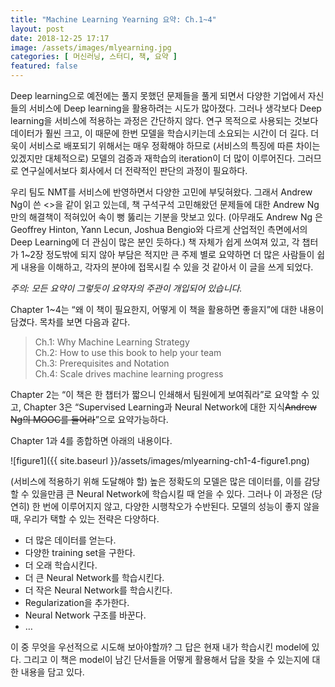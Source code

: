 ```yaml
---
title: "Machine Learning Yearning 요약: Ch.1~4"
layout: post
date: 2018-12-25 17:17
image: /assets/images/mlyearning.jpg
categories: [ 머신러닝, 스터디, 책, 요약 ]
featured: false
---
```


Deep learning으로 예전에는 풀지 못했던 문제들을 풀게 되면서 다양한 기업에서 자신들의 서비스에 Deep learning을 활용하려는 시도가 많아졌다. 그러나 생각보다 Deep learning을 서비스에 적용하는 과정은 간단하지 않다. 연구 목적으로 사용되는 것보다 데이터가 훨씬 크고, 이 때문에 한번 모델을 학습시키는데 소요되는 시간이 더 길다. 더욱이 서비스로 배포되기 위해서는 매우 정확해야 하므로 (서비스의 특징에 따른 차이는 있겠지만 대체적으로) 모델의 검증과 재학습의 iteration이 더 많이 이루어진다. 그러므로 연구실에서보다 회사에서 더 전략적인 판단의 과정이 필요하다. 

우리 팀도 NMT를 서비스에 반영하면서 다양한 고민에 부딪혀왔다. 그래서 Andrew Ng이 쓴 <<Machine Learning Yearning>>을 같이 읽고 있는데, 책 구석구석 고민해왔던 문제들에 대한 Andrew Ng 만의 해결책이 적혀있어 속이 뻥 뚫리는 기분을 맛보고 있다. (아무래도 Andrew Ng 은 Geoffrey Hinton, Yann Lecun, Joshua Bengio와 다르게 산업적인 측면에서의 Deep Learning에 더 관심이 많은 분인 듯하다.) 책 자체가 쉽게 쓰여져 있고, 각 챕터가 1~2장 정도밖에 되지 않아 부담은 적지만 큰 주제 별로 요약하면 더 많은 사람들이 쉽게 내용을 이해하고, 각자의 분야에 접목시킬 수 있을 것 같아서 이 글을 쓰게 되었다. 

*주의: 모든 요약이 그렇듯이 요약자의 주관이 개입되어 있습니다.*

<div class="breaker"></div>

Chapter 1~4는 “왜 이 책이 필요한지, 어떻게 이 책을 활용하면 좋을지”에 대한 내용이 담겼다. 목차를 보면 다음과 같다.

> Ch.1: Why Machine Learning Strategy <br>
> Ch.2: How to use this book to help your team <br>
> Ch.3: Prerequisites and Notation <br>
> Ch.4: Scale drives machine learning progress

Chapter 2는 “이 책은 한 챕터가 짧으니 인쇄해서 팀원에게 보여줘라”로 요약할 수 있고, Chapter 3은 “Supervised Learning과 Neural Network에 대한 지식~~Andrew Ng의 MOOC를 들어라~~”으로 요약가능하다. 

Chapter 1과 4를 종합하면 아래의 내용이다. 

![figure1]({{ site.baseurl }}/assets/images/mlyearning-ch1-4-figure1.png)

(서비스에 적용하기 위해 도달해야 할) 높은 정확도의 모델은 많은 데이터를, 이를 감당할 수 있을만큼 큰 Neural Network에 학습시킬 때 얻을 수 있다. 그러나 이 과정은 (당연히) 한 번에 이루어지지 않고, 다양한 시행착오가 수반된다. 모델의 성능이 좋지 않을 때, 우리가 택할 수 있는 전략은 다양하다.

* 더 많은 데이터를 얻는다.
* 다양한 training set을 구한다.
* 더 오래 학습시킨다.
* 더 큰 Neural Network를 학습시킨다.
* 더 작은 Neural Network를 학습시킨다.
* Regularization을 추가한다.
* Neural Network 구조를 바꾼다.
* …

이 중 무엇을 우선적으로 시도해 보아야할까? 그 답은 현재 내가 학습시킨 model에 있다. 그리고 이 책은 model이 남긴 단서들을 어떻게 활용해서 답을 찾을 수 있는지에 대한 내용을 담고 있다. 
